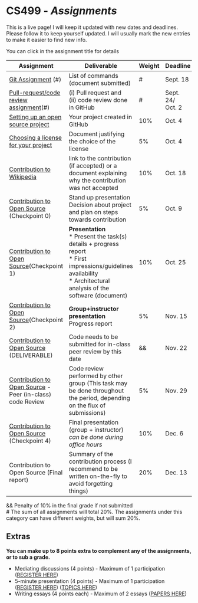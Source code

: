 # CS499 - *Assignments*

This is a live page! I will keep it updated with new dates and deadlines. Please follow it to keep yourself updated. I will usually mark the new entries to make it easier to find new info.

You can click in the assignment title for details

| Assignment                                                   | Deliverable                                                  | Weight | Deadline             |
| ------------------------------------------------------------ | ------------------------------------------------------------ | ------ | -------------------- |
| [Git Assignment](assignments/gitAssignment.md) (#)           | List of commands (document submitted)                        | #      | Sept. 18             |
| [Pull-request/code review assignment](assignments/PRcodeReview.md)(#) | (i) Pull request and<br>(ii) code review done in GitHub      | #      | Sept. 24/<br> Oct. 2 |
| [Setting up an open source project](assignments/openYourProject.md) | Your project created in GitHub                               | 10%    | Oct. 4              |
| [Choosing a license for your project](assignments/license.md) | Document justifying the choice of the license                | 5%     | Oct. 4               |
| [Contribution to Wikipedia](assignments/wikipedia.md)        | link to the contribution (if accepted) or a document explaining why the contribution was not accepted | 10%    | Oct. 18              |
| [Contribution to Open Source](assignments/contribution.md) (Checkpoint 0) | Stand up presentation<br>Decision about project and plan on steps towards contribution | 5%     | Oct. 9               |
| [Contribution to Open Source](assignments/contribution.md)(Checkpoint 1) | **Presentation<br>**\* Present the task(s) details + progress report<br>* First impressions/guidelines availability<br>* Architectural analysis of the software (document) | 10%    | Oct. 25              |
| [Contribution to Open Source](assignments/contribution.md)(Checkpoint 2) | **Group+instructor presentation**<br>Progress report         | 5%     | Nov. 15              |
| [Contribution to Open Source](assignments/contribution.md) (DELIVERABLE) | Code needs to be submitted for in-class peer review by this date | &&     | Nov. 22              |
| [Contribution to Open Source](assignments/contribution.md) - Peer (in-class) code Review | Code review performed by other group (This task may be done throughout the period, depending on the flux of submissions) | 5%     | Nov.  29             |
| [Contribution to Open Source](assignments/contribution.md) (Checkpoint 4) | Final presentation (group + instructor)<br>*can be done during office hours* | 10%    | Dec. 6               |
| Contribution to Open Source (Final report)                   | Summary of the contribution process (I recommend to be written on-the-fly to avoid forgetting things) | 20%    | Dec. 13              |

&& Penalty of 10% in the final grade if not submitted<br>\# The sum of all assignments will total 20%. The assignments under this category can have different weights, but will sum 20%.



## Extras 

**You can make up to 8 points extra to complement any of the assignments, or to sub a grade.**

* Mediating discussions (4 points) - Maximum of 1 participation ([REGISTER HERE](assignments/mediatingSchedule.md))
* 5-minute presentation (4 points) - Maximum of 1 participation ([REGISTER HERE](assignments/shortTalkSchedule.md)) ([TOPICS HERE](shorttalks.md))
* Writing essays (4 points each) - Maximum of 2 essays ([PAPERS HERE](papers.md))
